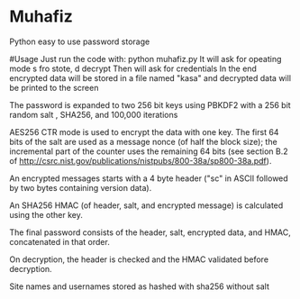 # Muhafiz
Python easy to use password storage

#Usage
Just run the code with: python muhafiz.py
It will ask for opeating mode s fro stote, d decrypt
Then will ask for credentials
In the end encrypted data will be stored in a file named "kasa" and decrypted data will be printed to the screen


The password is expanded to two 256 bit keys using PBKDF2 with a 256 bit random salt , SHA256, and 100,000 iterations 

AES256 CTR mode is used to encrypt the data with one key. The first 64 bits of the salt are used as a message nonce (of half the block size); the incremental part of the counter uses the remaining 64 bits (see section B.2 of http://csrc.nist.gov/publications/nistpubs/800-38a/sp800-38a.pdf).

An encrypted messages starts with a 4 byte header ("sc" in ASCII followed by two bytes containing version data).

An SHA256 HMAC (of header, salt, and encrypted message) is calculated using the other key.

The final password consists of the header, salt, encrypted data, and HMAC, concatenated in that order.

On decryption, the header is checked and the HMAC validated before decryption.

Site names and usernames stored as hashed with sha256 without salt
